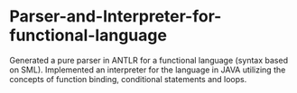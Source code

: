 # Parser-and-Interpreter-for-functional-language
Generated a pure parser in ANTLR for a functional language  (syntax based on SML).
Implemented an interpreter for the language in JAVA utilizing the concepts of function binding, conditional statements and loops.
